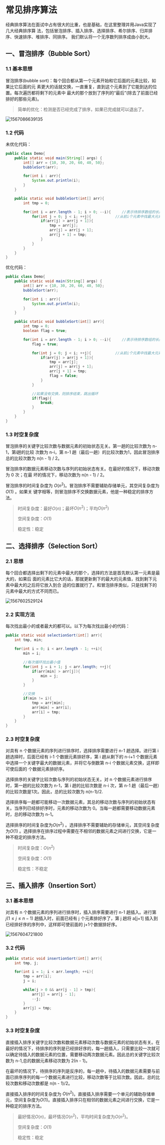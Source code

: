 # 常见排序算法

经典排序算法在⾯试中占有很⼤的⽐重，也是基础，在这⾥整理并⽤Java实现了⼏⼤经典排序算
法，包括冒泡排序、插⼊排序、选择排序、希尔排序、归并排序、快速排序、堆排序、同排序。
我们默认将⼀个⽆序数列排序成由⼩到⼤。

## 一、冒泡排序（Bubble Sort）

### 1.1 基本思想

冒泡排序(bubble sort)：每个回合都从第⼀个元素开始和它后⾯的元素⽐较，如果⽐它后⾯的元
素更⼤的话就交换，⼀直重复，直到这个元素到了它能到达的位置。每次遍历都将剩下的元素中
最⼤的那个放到了序列的“最后”(除去了前⾯已经排好的那些元素)。

> 简单的优化：检测是否已经完成了排序，如果已完成就可以退出了。

![1567086639135](img/1567086639135.png)

### 1.2 代码

未优化代码：

~~~java
public class Demo{
    public static void main(String[] args) {
        int[] arr = {10, 30, 20, 60, 40, 50};
        bubbleSort(arr);

        for(int i : arr){
            System.out.println(i);
        }
    }

    public static void bubbleSort(int[] arr){
        int tmp = 0;

        for(int i = arr.length - 1; i > 0; --i){     //表示待排序数组的长度
            for(int j = 0; j < i; ++j){           //从前i个元素中找最大元素
                if(arr[j] > arr[j + 1]){
                    tmp = arr[j];
                    arr[j] = arr[j + 1];
                    arr[j + 1] = tmp;
                }
            }
        }
    }
}
~~~



优化代码：

~~~java
public class Demo{
    public static void main(String[] args) {
        int[] arr = {10, 30, 20, 60, 40, 50};
        bubbleSort(arr);

        for(int i : arr){
            System.out.println(i);
        }
    }

    public static void bubbleSort(int[] arr){
        int tmp = 0;
        boolean flag = true;

        for(int i = arr.length - 1; i > 0; --i){     //表示待排序数组的长度
            flag = true;

            for(int j = 0; j < i; ++j){           //从前i个元素中找最大元素
                if(arr[j] > arr[j + 1]){
                    tmp = arr[j];
                    arr[j] = arr[j + 1];
                    arr[j + 1] = tmp;
                    flag = false;
                }
            }

            //如果没有交换，则排序结束，跳出循环
            if(flag){
                break;
            }
        }
    }
}
~~~

### 1.3 时空复杂度

冒泡排序的关键字⽐较次数与数据元素的初始状态⽆关。第⼀趟的⽐较次数为 n-1，第i趟的⽐较
次数为 n-i，第 n-1 趟（最后⼀趟）的⽐较次数为1，因此冒泡排序总的⽐较次数为 n(n - 1) / 2。

冒泡排序的数据元素移动次数与序列的初始状态有关。在最好的情况下，移动次数为 0 次；在最
坏的情况下，移动次数为 n(n - 1) / 2。

冒泡排序的时间复杂度为 $O(n^2)$。冒泡排序不需要辅助存储单元，其空间复杂度为$O(1)$ 。如果关
键字相等，则冒泡排序不交换数据元素，他是⼀种稳定的排序⽅法。

> 时间复杂度：最好$O(n)$；最坏$O(n^2)$；平均$O(n^2)$
>
> 空间复杂度：$O(1)$
>
> 稳定性：稳定

## 二、选择排序（Selection Sort）

### 2.1 思想

每个回合都选择出剩下的元素中最⼤的那个，选择的⽅法是⾸先默认第⼀元素是最⼤的，如果后
⾯的元素⽐它⼤的话，那就更新剩下的最⼤的元素值，找到剩下元素中最⼤的之后将它放⼊到合
适的位置就⾏了。和冒泡排序类似，只是找剩下的元素中最⼤的⽅式不同⽽已。

![1567602529124](img/1567602529124.png)

### 2.2 实现方法

每次找出最小的或者最大的都可以。以下为每次找出最小的代码：

~~~java
public static void selectionSort(int[] arr){
    int tmp, min;

    for(int i = 0; i < arr.length - 1; ++i){
        min = i;

        //每次循环找出最小值
        for(int j = i + 1; j < arr.length; ++j){
            if(arr[min] > arr[j]){
                min = j;
            }
        }

        //交换
        if(min != i){
            tmp = arr[min];
            arr[min] = arr[i];
            arr[i] = tmp;
        }
    }
}
~~~

### 2.3 时空复杂度

对具有 n 个数据元素的序列进⾏排序时，选择排序需要进⾏ n-1 趟选择。进⾏第 i 趟选择时，后⾯已经有 i-1 个数据元素排好序，第 i 趟从剩下的 n-i+1 个数据元素中选择⼀个关键字最⼤的数据元素，并将它与倒数第 n-i 个数据元素交换，这样即可使后⾯的 个数据元素排好序。

选择排序的关键字⽐较次数与序列的初始状态⽆关。对 n 个数据元素进⾏排序时，第⼀趟的⽐较次数为 n-1，第 i 趟的⽐较次数是 n-i 次，第 n-1 趟（最后⼀趟）的⽐较次数是1次。因此，总的⽐较次数为 n(n-1)/2.

选择排序每⼀趟都可能移动⼀次数据元素，其总的移动次数与序列的初始状态有关。当序列已经排好序时，元素的移动次数为 0。当每⼀趟都需要移动数据元素时，总的移动次数为 n-1。

选择排序的时间复杂度为$O(n^ 2 )$ 。选择排序不需要辅助的存储单元，其空间复杂度为$O(1 )$ 。选择排序在排序过程中需要在不相邻的数据元素之间进⾏交换，它是⼀种不稳定的排序⽅法。

> 时间复杂度：$O(n^2)$
>
> 空间复杂度：$O(1)$
>
> 稳定性：不稳定

## 三、插入排序（Insertion Sort）

### 3.1 基本思想

对具有 n 个数据元素的序列进⾏排序时，插⼊排序需要进⾏ n-1 趟插⼊。进⾏第 $j (1 \leq j \leq n-1)$
趟插⼊时，前⾯已经有 j 个元素排好序了，第 j 趟将 a[j+1] 插⼊到已经排好序的序列中，这样即可使前⾯的 j+1个数据排好序。

![1567604721800](img/1567604721800.png)

### 3.2 代码

~~~java
public static void insertionSort(int[] arr){
    int tmp, j;

    for(int i = 1; i < arr.length; ++i){
        tmp = arr[i];
        j = i;

        while(j > 0 && arr[j - 1] > tmp){
            arr[j] = arr[j - 1];
            --j;
        }
        arr[j] = tmp;
    }
}
~~~

### 3.3 时空复杂度

直接插⼊排序关键字⽐较次数和数据元素移动次数与数据元素的初始状态有关。在最好的情况下，待排序的序列是已经排好序的，每⼀趟插⼊，只需要⽐较⼀次就可以确定待插⼊的数据元素的位置，需要移动两次数据元素。因此总的关键字⽐较次数为 n-1,总的数据元素移动次数为 2(n - 1)。

在最坏的情况下，待排序的序列是反序的，每⼀趟中，待插⼊的数据元素需要与前⾯已排序序列的每⼀个数据元素进⾏⽐较，移动次数等于⽐较次数。因此，总的⽐较次数和移动次数都是 n(n - 1)/2。

直接插⼊排序的时间复杂度为 $O(n^2)$。直接插⼊排序需要⼀个单元的辅助存储单元，空间复杂度为$O(1)$。直接插⼊排序只在相邻的数据元素之间进⾏交换，它是⼀种稳定的排序⽅法。

> 最好情况$O(n)$，最坏情况$O(n^2 )$，平均时间复杂度为$O(n^2 )$。
>
> 空间复杂度：$O(1)$
>
> 稳定性：稳定



















